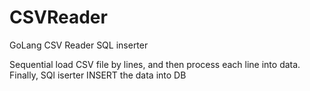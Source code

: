 # CSVReader
GoLang CSV Reader SQL inserter

Sequential load CSV file by lines, and then process each line into data. Finally, SQl iserter INSERT the data into DB 
